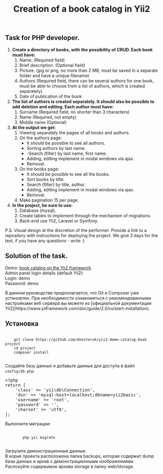 <p align="center">
    <h1 align="center">Creation of a book catalog in Yii2</h1>
    <br>
</p>

<h2>Task for PHP developer.</h2>
<p>  
<ol>
			<li> <strong>Create a directory of books, with the possibility of CRUD. Each book must have:</strong>
				<ol>
					<li>Name. (Required field)</li>
					<li>Brief description. (Optional field)</li>
					<li>Picture. (jpg or png, no more than 2 MB, must be saved in a separate folder and have a unique filename)</li>
					<li>Authors (Required field, there can be several authors for one book, must be able to choose from a list of authors, which is created separately).</li>
					<li>Date of publication of the book</li>
				</ol>
			</li>
			<li> <strong>The list of authors is created separately. It should also be possible to add deletion and editing. Each author must have:</strong>
				<ol>
					<li>Surname (Required field, no shorter than 3 characters)</li>
					<li>Name (Required, not empty)</li>
					<li>Middle name (Optional)</li>
				</ol>
			</li>
			<li> <strong>At the output we get:</strong>
				<ol>
					<li>Viewing separately the pages of all books and authors.</li>
					<li>On the authors page:
						<ul>
							<li>It should be possible to see all authors.</li>
							<li>Sorting authors by last name.</li>
							<li>-Search (filter) by last name, first name.</li>
							<li>Adding, editing implement in modal windows via ajax.</li>
							<li>Removal.</li>
						</ul>
					</li>
					<li>On the books page:
						<ul>
							<li>It should be possible to see all the books.</li>
							<li>Sort books by title.</li>
							<li>Search (filter) by title, author.</li>
							<li>Adding, editing implement in modal windows via ajax.</li>
							<li>Removal.</li>
						</ul>
					</li>
					<li>Make pagination 15 per page.</li>
				</ol>
			</li>
			<li> <strong>In the project, be sure to use:</strong>
				<ol>
					<li>Database (mysql).</li>
					<li>Create tables to implement through the mechanism of migrations.</li>
					<li>Back-end use Yii2, Laravel or Symfony.</li>
				</ol>
			</li>
		</ol>
P.S. Visual design at the discretion of the performer. Provide a link to a repository with instructions for deploying the project. We give 3 days for the test, if you have any questions - write :)
</p>

<h2>Solution of the task.</h2>

<p>Demo: <a href="https://books.maze.sbs/">book catalog on the Yii2 framework</a>.<br>
    Admin panel login details (default Yii2):<br>
    Login: demo <br>
    Password: demo
</p>

<p> В данном руководстве предполагается, что Git и Composer уже установлен. При необходимости ознакомиться с рекомендованными настройками веб сервера вы можете из [официальной документации Yii2](https://www.yiiframework.com/doc/guide/2.0/ru/start-installation).</p>

Установка
------------

<pre>
    <code>
    git clone https://github.com/dnesteruk/yii2-demo-catalog-book project
    cd project
    composer install
    </code>
</pre>

<p>Создайте базу данных и добавьте данные для доступа в файл <code>config/db.php</code>:</p>
<div class="highlight highlight-text-html-php"><pre><span class="pl-ent">&lt;?php</span>
<span class="pl-k">return</span> [
    <span class="pl-s">'class'</span> =&gt; <span class="pl-s">'yii\db\Connection'</span>,
    <span class="pl-s">'dsn'</span> =&gt; <span class="pl-s">'mysql:host=localhost;dbname=yii2basic'</span>,
    <span class="pl-s">'username'</span> =&gt; <span class="pl-s">'root'</span>,
    <span class="pl-s">'password'</span> =&gt; <span class="pl-s">''</span>,
    <span class="pl-s">'charset'</span> =&gt; <span class="pl-s">'utf8'</span>,
];</pre></div>

<p> Выполните миграции: </p>
<pre>
    <code>
        php yii migrate
    </code>
</pre>
<p>
    Загрузите демонстрационные данные: <br>
    В корне проекта расположена папка backups, которая содержит dump базы данных и архив с демонстрационными изображениями. Распокуйте содержимое архива storage в папку web/storage.</p>
